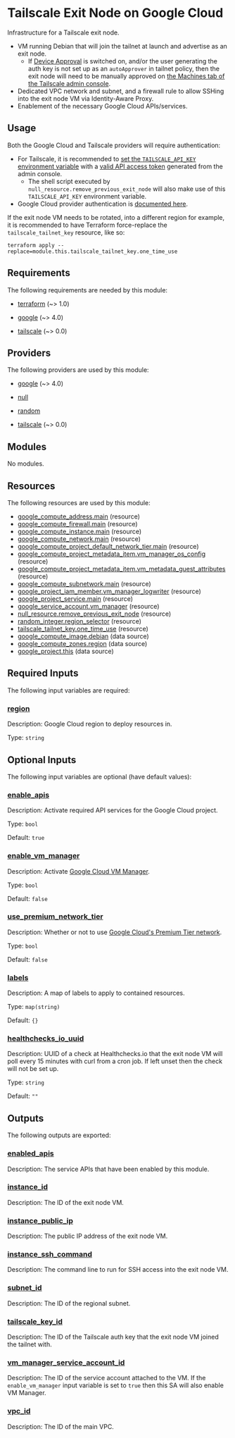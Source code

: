 # Tailscale Exit Node on Google Cloud

Infrastructure for a Tailscale exit node.

- VM running Debian that will join the tailnet at launch and advertise as an exit node.
  - If [Device Approval](https://login.tailscale.com/admin/settings/device-management) is switched on, and/or the user
    generating the auth key is not set up as an `autoApprover` in tailnet policy, then the exit node will need to be
    manually approved on [the Machines tab of the Tailscale admin console](https://login.tailscale.com/admin/machines).
- Dedicated VPC network and subnet, and a firewall rule to allow SSHing into the exit node VM via Identity-Aware Proxy.
- Enablement of the necessary Google Cloud APIs/services.

## Usage

Both the Google Cloud and Tailscale providers will require authentication:

- For Tailscale, it is recommended to
  [set the `TAILSCALE_API_KEY` environment variable](https://registry.terraform.io/providers/tailscale/tailscale/latest/docs#api_key)
  with a [valid API access token](https://login.tailscale.com/admin/settings/keys) generated from the admin console.
  - The shell script executed by `null_resource.remove_previous_exit_node` will also make use of this
    `TAILSCALE_API_KEY` environment variable.
- Google Cloud provider authentication is
  [documented here](https://registry.terraform.io/providers/hashicorp/google/latest/docs/guides/provider_reference#authentication).

If the exit node VM needs to be rotated, into a different region for example, it is recommended to have Terraform
force-replace the `tailscale_tailnet_key` resource, like so:

```shell
terraform apply --replace=module.this.tailscale_tailnet_key.one_time_use
```

<!-- BEGIN_TF_DOCS -->

## Requirements

The following requirements are needed by this module:

- <a name="requirement_terraform"></a> [terraform](#requirement\_terraform) (~> 1.0)

- <a name="requirement_google"></a> [google](#requirement\_google) (~> 4.0)

- <a name="requirement_tailscale"></a> [tailscale](#requirement\_tailscale) (~> 0.0)

## Providers

The following providers are used by this module:

- <a name="provider_google"></a> [google](#provider\_google) (~> 4.0)

- <a name="provider_null"></a> [null](#provider\_null)

- <a name="provider_random"></a> [random](#provider\_random)

- <a name="provider_tailscale"></a> [tailscale](#provider\_tailscale) (~> 0.0)

## Modules

No modules.

## Resources

The following resources are used by this module:

- [google_compute_address.main](https://registry.terraform.io/providers/hashicorp/google/latest/docs/resources/compute_address) (resource)
- [google_compute_firewall.main](https://registry.terraform.io/providers/hashicorp/google/latest/docs/resources/compute_firewall) (resource)
- [google_compute_instance.main](https://registry.terraform.io/providers/hashicorp/google/latest/docs/resources/compute_instance) (resource)
- [google_compute_network.main](https://registry.terraform.io/providers/hashicorp/google/latest/docs/resources/compute_network) (resource)
- [google_compute_project_default_network_tier.main](https://registry.terraform.io/providers/hashicorp/google/latest/docs/resources/compute_project_default_network_tier) (resource)
- [google_compute_project_metadata_item.vm_manager_os_config](https://registry.terraform.io/providers/hashicorp/google/latest/docs/resources/compute_project_metadata_item) (resource)
- [google_compute_project_metadata_item.vm_metadata_guest_attributes](https://registry.terraform.io/providers/hashicorp/google/latest/docs/resources/compute_project_metadata_item) (resource)
- [google_compute_subnetwork.main](https://registry.terraform.io/providers/hashicorp/google/latest/docs/resources/compute_subnetwork) (resource)
- [google_project_iam_member.vm_manager_logwriter](https://registry.terraform.io/providers/hashicorp/google/latest/docs/resources/project_iam_member) (resource)
- [google_project_service.main](https://registry.terraform.io/providers/hashicorp/google/latest/docs/resources/project_service) (resource)
- [google_service_account.vm_manager](https://registry.terraform.io/providers/hashicorp/google/latest/docs/resources/service_account) (resource)
- [null_resource.remove_previous_exit_node](https://registry.terraform.io/providers/hashicorp/null/latest/docs/resources/resource) (resource)
- [random_integer.region_selector](https://registry.terraform.io/providers/hashicorp/random/latest/docs/resources/integer) (resource)
- [tailscale_tailnet_key.one_time_use](https://registry.terraform.io/providers/tailscale/tailscale/latest/docs/resources/tailnet_key) (resource)
- [google_compute_image.debian](https://registry.terraform.io/providers/hashicorp/google/latest/docs/data-sources/compute_image) (data source)
- [google_compute_zones.region](https://registry.terraform.io/providers/hashicorp/google/latest/docs/data-sources/compute_zones) (data source)
- [google_project.this](https://registry.terraform.io/providers/hashicorp/google/latest/docs/data-sources/project) (data source)

## Required Inputs

The following input variables are required:

### <a name="input_region"></a> [region](#input\_region)

Description: Google Cloud region to deploy resources in.

Type: `string`

## Optional Inputs

The following input variables are optional (have default values):

### <a name="input_enable_apis"></a> [enable\_apis](#input\_enable\_apis)

Description: Activate required API services for the Google Cloud project.

Type: `bool`

Default: `true`

### <a name="input_enable_vm_manager"></a> [enable\_vm\_manager](#input\_enable\_vm\_manager)

Description: Activate [Google Cloud VM Manager](https://cloud.google.com/compute/docs/vm-manager).

Type: `bool`

Default: `false`

### <a name="input_use_premium_network_tier"></a> [use\_premium\_network\_tier](#input\_use\_premium\_network\_tier)

Description: Whether or not to use [Google Cloud's Premium Tier network](https://cloud.google.com/network-tiers/docs/overview).

Type: `bool`

Default: `false`

### <a name="input_labels"></a> [labels](#input\_labels)

Description: A map of labels to apply to contained resources.

Type: `map(string)`

Default: `{}`

### <a name="input_healthchecks_io_uuid"></a> [healthchecks\_io\_uuid](#input\_healthchecks\_io\_uuid)

Description: UUID of a check at Healthchecks.io that the exit node VM will poll every 15 minutes with curl from a cron job. If left unset then the check will not be set up.

Type: `string`

Default: `""`

## Outputs

The following outputs are exported:

### <a name="output_enabled_apis"></a> [enabled\_apis](#output\_enabled\_apis)

Description: The service APIs that have been enabled by this module.

### <a name="output_instance_id"></a> [instance\_id](#output\_instance\_id)

Description: The ID of the exit node VM.

### <a name="output_instance_public_ip"></a> [instance\_public\_ip](#output\_instance\_public\_ip)

Description: The public IP address of the exit node VM.

### <a name="output_instance_ssh_command"></a> [instance\_ssh\_command](#output\_instance\_ssh\_command)

Description: The command line to run for SSH access into the exit node VM.

### <a name="output_subnet_id"></a> [subnet\_id](#output\_subnet\_id)

Description: The ID of the regional subnet.

### <a name="output_tailscale_key_id"></a> [tailscale\_key\_id](#output\_tailscale\_key\_id)

Description: The ID of the Tailscale auth key that the exit node VM joined the tailnet with.

### <a name="output_vm_manager_service_account_id"></a> [vm\_manager\_service\_account\_id](#output\_vm\_manager\_service\_account\_id)

Description: The ID of the service account attached to the VM. If the `enable_vm_manager` input variable is set to `true` then this SA will also enable VM Manager.

### <a name="output_vpc_id"></a> [vpc\_id](#output\_vpc\_id)

Description: The ID of the main VPC.

<!-- END_TF_DOCS -->
